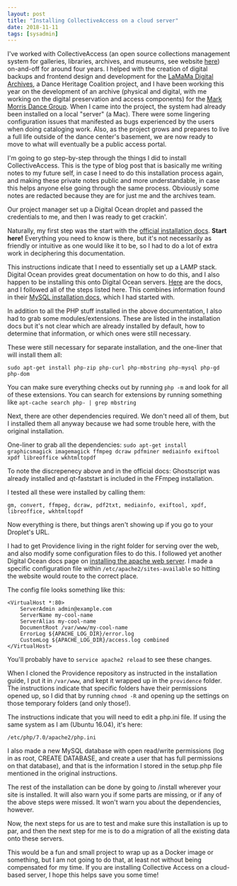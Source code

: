 ```yaml
---
layout: post
title: "Installing CollectiveAccess on a cloud server"
date: 2018-11-11
tags: [sysadmin]
---
```


I've worked with CollectiveAccess (an open source collections management system for galleries, libraries, archives, and museums, see website [here](https://collectiveaccess.org/)) on-and-off for around four years. I helped with the creation of digital backups and frontend design and development for the [LaMaMa Digital Archives](http://catalog.lamama.org/), a Dance Heritage Coalition project, and I have been working this year on the development of an archive (physical and digital, with me working on the digital preservation and access components) for the [Mark Morris Dance Group](https://markmorrisdancegroup.org/). When I came into the project, the system had already been installed on a local "server" (a Mac). There were some lingering configuration issues that manifested as bugs experienced by the users when doing cataloging work. Also, as the project grows and prepares to live a full life outside of the dance center's basement, we are now ready to move to what will eventually be a public access portal.

I'm going to go step-by-step through the things I did to install CollectiveAccess. This is the type of blog post that is basically me writing notes to my future self, in case I need to do this installation process again, and making these private notes public and more understandable, in case this helps anyone else going through the same process. Obviously some notes are redacted because they are for just me and the archives team.

Our project manager set up a Digital Ocean droplet and passed the credentials to me, and then I was ready to get crackin'.

Naturally, my first step was the start with the [official installation docs](https://docs.collectiveaccess.org/wiki/Installing_Providence). **Start here!** Everything you need to know is there, but it's not necessarily as friendly or intuitive as one would like it to be, so I had to do a lot of extra work in deciphering this documentation.

This instructions indicate that I need to essentially set up a LAMP stack. Digital Ocean provides great documentation on how to do this, and I also happen to be installing this onto Digital Ocean servers. [Here](https://www.digitalocean.com/community/tutorials/how-to-install-linux-apache-mysql-php-lamp-stack-on-ubuntu-16-04) are the docs, and I followed all of the steps listed here. This combines information found in their [MySQL installation docs](https://www.digitalocean.com/community/tutorials/how-to-install-mysql-on-ubuntu-16-04), which I had started with.

In addition to all the PHP stuff installed in the above documentation, I also had to grab some modules/extensions. These are listed in the installation docs but it's not clear which are already installed by default, how to determine that information, or which ones were still necessary.

These were still necessary for separate installation, and the one-liner that will install them all:

`sudo apt-get install php-zip php-curl php-mbstring php-mysql php-gd php-dom`

You can make sure everything checks out by running `php -m` and look for all of these extensions. You can search for extensions by running something like `apt-cache search php- | grep mbstring` 

Next, there are other dependencies required. We don't need all of them, but I installed them all anyway because we had some trouble here, with the original installation.

One-liner to grab all the dependencies:
`sudo apt-get install graphicsmagick imagemagick ffmpeg dcraw pdfminer mediainfo exiftool xpdf libreoffice wkhtmltopdf`

To note the discrepenecy above and in the official docs: Ghostscript was already installed and qt-faststart is included in the FFmpeg installation.

I tested all these were installed by calling them:

`gm, convert, ffmpeg, dcraw, pdf2txt, mediainfo, exiftool, xpdf, libreoffice, wkhtmltopdf`


Now everything is there, but things aren't showing up if you go to your Droplet's URL.

I had to get Providence living in the right folder for serving over the web, and also modify some configuration files to do this. I followed yet another Digital Ocean docs page on [installing the apache web server](https://www.digitalocean.com/community/tutorials/how-to-install-the-apache-web-server-on-ubuntu-18-04-quickstart). I made a specific configuration file within `/etc/apache2/sites-available` so hitting the website would route to the correct place. 

The config file looks something like this:

```
<VirtualHost *:80>
    ServerAdmin admin@example.com
    ServerName my-cool-name
    ServerAlias my-cool-name
    DocumentRoot /var/www/my-cool-name
    ErrorLog ${APACHE_LOG_DIR}/error.log
    CustomLog ${APACHE_LOG_DIR}/access.log combined
</VirtualHost>
```

You'll probably have to `service apache2 reload` to see these changes.

When I cloned the Providence repository as instructed in the installation guide, I put it in `/var/www`, and kept it wrapped up in the `providence` folder. The instructions indicate that specific folders have their permissions opened up, so I did that by running `chmod -R` and opening up the settings on those temporary folders (and only those!).

The instructions indicate that you will need to edit a php.ini file. If using the same system as I am (Ubuntu 16.04), it's here:

`/etc/php/7.0/apache2/php.ini` 

I also made a new MySQL database with open read/write permissions (log in as root, CREATE DATABASE, and create a user that has full permissions on that database), and that is the information I stored in the setup.php file mentioned in the original instructions.

The rest of the installation can be done by going to /install wherever your site is installed. It will also warn you if some parts are missing, or if any of the above steps were missed. It won't warn you about the dependencies, however.

Now, the next steps for us are to test and make sure this installation is up to par, and then the next step for me is to do a migration of all the existing data onto these servers.

This would be a fun and small project to wrap up as a Docker image or something, but I am not going to do that, at least not without being compensated for my time. If you are installing Collective Access on a cloud-based server, I hope this helps save you some time!